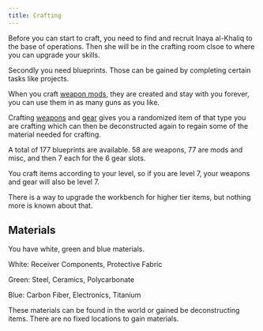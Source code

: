 ```yaml
---
title: Crafting
---
```


Before you can start to craft, you need to find and recruit Inaya al-Khaliq to the base of operations. Then she will be in the crafting room clsoe to where you can upgrade your skills.

Secondly you need blueprints. Those can be gained by completing certain tasks like projects.

When you craft [weapon mods](/weapon-mods.html), they are created and stay with you forever, you can use them in as many guns as you like.

Crafting [weapons](/weapons.html) and [gear](/gear.html) gives you a randomized item of that type you are crafting which can then be deconstructed again to regain some of the material needed for crafting.

A total of 177 blueprints are available. 58 are weapons, 77 are mods and misc, and then 7 each for the 6 gear slots.

You craft items according to your level, so if you are level 7, your weapons and gear will also be level 7.

There is a way to upgrade the workbench for higher tier items, but nothing more is known about that.

## Materials

You have white, green and blue materials.

White: Receiver Components, Protective Fabric

Green: Steel, Ceramics, Polycarbonate

Blue: Carbon Fiber, Electronics, Titanium 

These materials can be found in the world or gained be deconstructing items. There are no fixed locations to gain materials.
